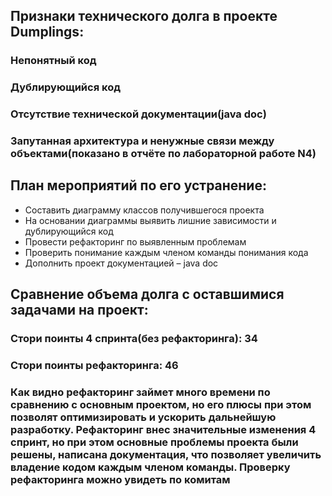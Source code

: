 ## Признаки технического долга в проекте Dumplings:
### Непонятный код
### Дублирующийся код
### Отсутствие технической документации(java doc)
### Запутанная архитектура и ненужные связи между объектами(показано в отчёте по лабораторной работе N4)
## План мероприятий по его устранение:
* Составить диаграмму классов получившегося проекта
* На основании диаграммы выявить лишние зависимости и дублирующийся код
* Провести рефакторинг по выявленным проблемам
* Проверить понимание каждым членом команды понимания кода
* Дополнить проект документацией – java doc
## Сравнение объема долга с оставшимися задачами на проект:
### Стори поинты 4 спринта(без рефакторинга): 34
### Стори поинты рефакторинга: 46
### Как видно рефакторинг займет много времени по сравнению с основным проектом, но его плюсы при этом позволят оптимизировать и ускорить дальнейшую разработку. Рефакторинг внес значительные изменения 4 спринт, но при этом основные проблемы проекта были решены, написана документация, что позволяет увеличить владение кодом каждым членом команды. Проверку рефакторинга можно увидеть по комитам

